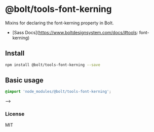# @bolt/tools-font-kerning
Mixins for declaring the font-kerning property in Bolt.

- [Sass Docs](https://www.boltdesignsystem.com/docs/#tools: font-kerning)

## Install
```bash
npm install @bolt/tools-font-kerning --save
```

## Basic usage
```scss
@import 'node_modules/@bolt/tools-font-kerning';
```

-->
### License
MIT
